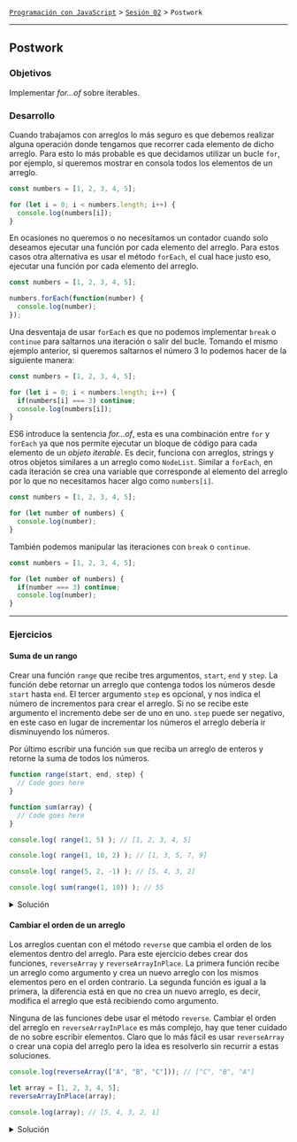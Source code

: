 [`Programación con JavaScript`](../../Readme.md) > [`Sesión 02`](../Readme.md) > `Postwork`

---

## Postwork

### Objetivos

Implementar _for...of_ sobre iterables.

### Desarrollo

Cuando trabajamos con arreglos lo más seguro es que debemos realizar alguna operación donde tengamos que recorrer cada 
elemento de dicho arreglo. Para esto lo más probable es que decidamos utilizar un bucle `for`, por ejemplo, si queremos 
mostrar en consola todos los elementos de un arreglo.

```javascript
const numbers = [1, 2, 3, 4, 5];

for (let i = 0; i < numbers.length; i++) {
  console.log(numbers[i]);
}
```

En ocasiones no queremos o no necesitamos un contador cuando solo deseamos ejecutar una función por cada elemento del 
arreglo. Para estos casos otra alternativa es usar el método `forEach`, el cual hace justo eso, ejecutar una función 
por cada elemento del arreglo.

```javascript
const numbers = [1, 2, 3, 4, 5];

numbers.forEach(function(number) {
  console.log(number);
});
```

Una desventaja de usar `forEach` es que no podemos implementar `break` o `continue` para saltarnos una iteración o 
salir del bucle. Tomando el mismo ejemplo anterior, si queremos saltarnos el número 3 lo podemos hacer de la siguiente 
manera:

```javascript
const numbers = [1, 2, 3, 4, 5];

for (let i = 0; i < numbers.length; i++) {
  if(numbers[i] === 3) continue;
  console.log(numbers[i]);
}
```

ES6 introduce la sentencia _for...of_, esta es una combinación entre `for` y `forEach` ya que nos permite ejecutar un 
bloque de código para cada elemento de un _objeto iterable_. Es decir, funciona con arreglos, strings y otros objetos 
similares a un arreglo como `NodeList`. Similar a `forEach`, en cada iteración se crea una variable que corresponde al 
elemento del arreglo por lo que no necesitamos hacer algo como `numbers[i]`.

```javascript
const numbers = [1, 2, 3, 4, 5];

for (let number of numbers) {
  console.log(number);
}
```

También podemos manipular las iteraciones con `break` o `continue`.

```javascript
const numbers = [1, 2, 3, 4, 5];

for (let number of numbers) {
  if(number === 3) continue;
  console.log(number);
}
```

---

### Ejercicios

#### Suma de un rango

Crear una función `range` que recibe tres argumentos, `start`, `end` y `step`. La función debe retornar un arreglo que 
contenga todos los números desde `start` hasta `end`. El tercer argumento `step` es opcional, y nos indica el número de 
incrementos para crear el arreglo. Si no se recibe este argumento el incremento debe ser de uno en uno. `step` puede 
ser negativo, en este caso en lugar de incrementar los números el arreglo debería ir disminuyendo los números.

Por último escribir una función `sum` que reciba un arreglo de enteros y retorne la suma de todos los números.

```javascript
function range(start, end, step) {
  // Code goes here
}

function sum(array) {
  // Code goes here
}

console.log( range(1, 5) ); // [1, 2, 3, 4, 5]

console.log( range(1, 10, 2) ); // [1, 3, 5, 7, 9]

console.log( range(5, 2, -1) ); // [5, 4, 3, 2]

console.log( sum(range(1, 10)) ); // 55
```

<details>
  <summary>Solución</summary>

```javascript
function range(start, end, step) {
  if(!step) {
    step = start < end ? 1 : -1
  }

  let array = [];

  if (step > 0) {
    for (let i = start; i <= end; i += step) array.push(i);
  } else {
    for (let i = start; i >= end; i += step) array.push(i);
  }
  
  return array;
}

function sum(array) {
  let total = 0;

  for (const element of array) {
    total += element;
  }
  
  return total;
}
```

</details>

#### Cambiar el orden de un arreglo

Los arreglos cuentan con el método `reverse` que cambia el orden de los elementos dentro del arreglo. Para este 
ejercicio debes crear dos funciones, `reverseArray` y `reverseArrayInPlace`. La primera función recibe un arreglo como 
argumento y crea un nuevo arreglo con los mismos elementos pero en el orden contrario. La segunda función es igual a la 
primera, la diferencia está en que no crea un nuevo arreglo, es decir, modifica el arreglo que está recibiendo como 
argumento.

Ninguna de las funciones debe usar el método `reverse`. Cambiar el orden del arreglo en `reverseArrayInPlace` es más 
complejo, hay que tener cuidado de no sobre escribir elementos. Claro que lo más fácil es usar `reverseArray` o crear 
una copia del arreglo pero la idea es resolverlo sin recurrir a estas soluciones.

```javascript
console.log(reverseArray(["A", "B", "C"])); // ["C", "B", "A"]

let array = [1, 2, 3, 4, 5];
reverseArrayInPlace(array);

console.log(array); // [5, 4, 3, 2, 1]
```

<details>
  <summary>Solución</summary>

```javascript
function reverseArray(array) {
  let output = [];
  for (let i = array.length - 1; i >= 0; i--) {
    output.push(array[i]);
  }
  return output;
}

function reverseArrayInPlace(array) {
  for (let i = 0; i < Math.floor(array.length / 2); i++) {
    let old = array[i];
    array[i] = array[array.length - 1 - i];
    array[array.length - 1 - i] = old;
  }
  return array;
}
```

</details>
